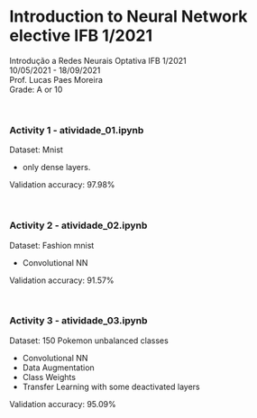 # Introduction to Neural Network elective IFB 1/2021

Introdução a Redes Neurais Optativa IFB 1/2021</br>
10/05/2021 - 18/09/2021</br>
Prof. Lucas Paes Moreira</br>
Grade: A or 10

</br>

### Activity 1 - atividade_01.ipynb

Dataset:  Mnist

- only dense layers.

Validation accuracy: 97.98%

</br>

### Activity 2 - atividade_02.ipynb

Dataset: Fashion mnist

- Convolutional NN

Validation accuracy: 91.57%

</br>

### Activity 3 - atividade_03.ipynb

Dataset: 150 Pokemon unbalanced classes

- Convolutional NN
- Data Augmentation
- Class Weights
- Transfer Learning with some deactivated layers

Validation accuracy: 95.09%
